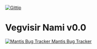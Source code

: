 [![Gittip](http://img.shields.io/gratipay/dipser.svg)](https://gratipay.com/dipser/)

# Vegvisir Nami v0.0

[![Mantis Bug Tracker](http://mantis.vegvisir.de/images/favicon.ico) Mantis Bug Tracker](http://mantis.vegvisir.de)
